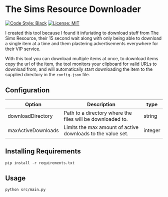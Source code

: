 # The Sims Resource Downloader

[![Code Style: Black](https://img.shields.io/badge/Code_Style-Black-black.svg?style=for-the-badge)](https://github.com/psf/black) [![License: MIT](https://img.shields.io/github/license/Xientraa/The-Sims-Resource-Downloader?label=License&style=for-the-badge)](./LICENSE)

I created this tool because I found it infuriating to download stuff from The Sims Resource, their 15 second wait along with only being able to download a single item at a time and them plastering advertisements everywhere for their VIP service.

With this tool you can download multiple items at once, to download items copy the url of the item, the tool monitors your clipboard for valid URLs to download from, and will automatically start downloading the item to the supplied directory in the `config.json` file.

## Configuration

| Option | Description | type |
| - | - | - |
| downloadDirectory | Path to a directory where the files will be downloaded to. | string |
| maxActiveDownloads | Limits the max amount of active downloads to the value set. | integer |

## Installing Requirements

```pip
pip install -r requirements.txt
```

## Usage

```sh
python src/main.py
```
